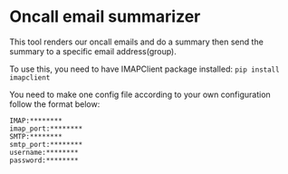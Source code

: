 # Oncall email summarizer


This tool renders our oncall emails and do a summary then send the summary to a specific email address(group).


To use this, you need to have IMAPClient package installed:
```pip install imapclient```

You need to make one config file according to your own configuration follow the format below:

```
IMAP:********
imap_port:********
SMTP:********
smtp_port:********
username:********
password:********
```

